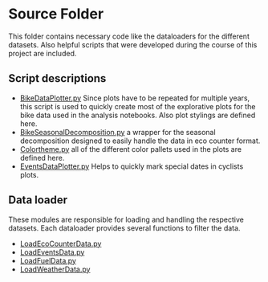 # Source Folder

This folder contains necessary code like the dataloaders for the different datasets.
Also helpful scripts that were developed during the course of this project are included.

## Script descriptions
 - [BikeDataPlotter.py](BikeDataPlotter.py) Since plots have to be repeated for multiple years, this script is used to quickly create most of the explorative plots for the bike data used in the analysis notebooks. Also plot stylings are defined here.
 - [BikeSeasonalDecomposition.py](BikeSeasonalDecomposition.py) a wrapper for the seasonal decomposition designed to easily handle the data in eco counter format.
 - [Colortheme.py](Colortheme.py) all of the different color pallets used in the plots are defined here.
 - [EventsDataPlotter.py](EventsDataPlotter.py) Helps to quickly mark special dates in cyclists plots.
## Data loader
These modules are responsible for loading and handling the respective datasets. Each dataloader provides several functions to filter the data.
 - [LoadEcoCounterData.py](LoadEcoCounterData.py)
 - [LoadEventsData.py](LoadEventsData.py)
 - [LoadFuelData.py](LoadFuelData.py)
 - [LoadWeatherData.py](LoadWeatherData.py)
